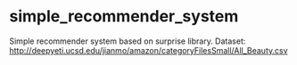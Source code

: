 # simple_recommender_system
Simple recommender system based on surprise library.
Dataset: http://deepyeti.ucsd.edu/jianmo/amazon/categoryFilesSmall/All_Beauty.csv
